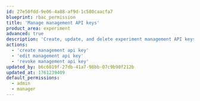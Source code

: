 ```yaml
---
id: 27e50fdd-9e06-4a88-af9d-1c580caacfa7
blueprint: rbac_permission
title: 'Manage management API keys'
product_area: experiment
advanced: true
description: 'Create, update, and delete experiment management API keys'
actions:
  - 'create management api key'
  - 'edit management api key'
  - 'revoke management api key'
updated_by: b6c6019f-27db-41a7-98bb-07c9b90f212b
updated_at: 1761239409
default_permissions:
  - admin
  - manager
---
```

